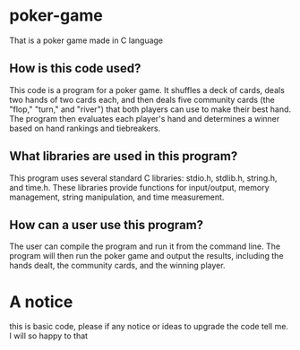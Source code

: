 # poker-game
That is a poker game made in C language 

<h2>How is this code used?</h2>

This code is a program for a poker game. It shuffles a deck of cards, deals two hands of two cards each, and then deals five community cards (the "flop," "turn," and "river") that both players can use to make their best hand. The program then evaluates each player's hand and determines a winner based on hand rankings and tiebreakers.

<h2>What libraries are used in this program?</h2>

This program uses several standard C libraries: stdio.h, stdlib.h, string.h, and time.h. These libraries provide functions for input/output, memory management, string manipulation, and time measurement.

<h2>How can a user use this program?</h2>

The user can compile the program and run it from the command line. The program will then run the poker game and output the results, including the hands dealt, the community cards, and the winning player.

<h1>A notice</h1>

this is basic code, please if any notice or ideas to upgrade the code tell me. I will so happy to that
